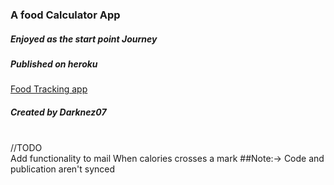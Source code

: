 ### A food Calculator App
##### Enjoyed as the start point Journey
##### Published on heroku
[Food Tracking app](https://fathomless-shore-26604.herokuapp.com/)
##### Created by Darknez07
<br>//TODO<br>
Add functionality to mail When calories crosses a mark
##Note:-> Code and publication aren't synced
